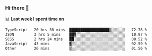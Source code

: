 ### Hi there 👋

<!--
**DBvc/DBvc** is a ✨ _special_ ✨ repository because its `README.md` (this file) appears on your GitHub profile.

Here are some ideas to get you started:

- 🔭 I’m currently working on ...
- 🌱 I’m currently learning ...
- 👯 I’m looking to collaborate on ...
- 🤔 I’m looking for help with ...
- 💬 Ask me about ...
- 📫 How to reach me: ...
- 😄 Pronouns: ...
- ⚡ Fun fact: ...
-->

📊 **Last week I spent time on**
<!--START_SECTION:waka-->

```txt
TypeScript   20 hrs 30 mins  ██████████████████▒░░░░░░   72.78 %
JSON         3 hrs 5 mins    ██▓░░░░░░░░░░░░░░░░░░░░░░   10.97 %
SCSS         2 hrs 24 mins   ██░░░░░░░░░░░░░░░░░░░░░░░   08.52 %
JavaScript   43 mins         ▓░░░░░░░░░░░░░░░░░░░░░░░░   02.59 %
Other        26 mins         ▒░░░░░░░░░░░░░░░░░░░░░░░░   01.56 %
```

<!--END_SECTION:waka-->
